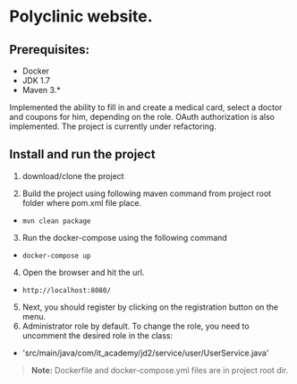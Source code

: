 # Polyclinic website.

## Prerequisites:
* Docker
* JDK 1.7
* Maven 3.*

Implemented the ability to fill in and create a medical card, select a doctor and coupons for him, depending on the role. OAuth authorization is also implemented. The project is currently under refactoring.
## Install and run the project
1. download/clone the project

2. Build the project using following maven command from project root folder where pom.xml file place.
* `mvn clean package`
3. Run the docker-compose using the following command
* `docker-compose up`
4. Open the browser and hit the url.
* `http://localhost:8080/`
5. Next, you should register by clicking on the registration button on the menu.
6. Administrator role by default. To change the role, you need to uncomment the desired role in the class:
* 'src/main/java/com/it_academy/jd2/service/user/UserService.java'

> **Note:** Dockerfile and docker-compose.yml files are in project root dir.
